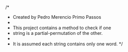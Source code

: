 /*
 * Created by Pedro Merencio Primo Passos
 *
 * This project contains a method to check if one
 * string is a partial-permutation of the other.
 *
 * It is assumed each string contains only one word.
*/